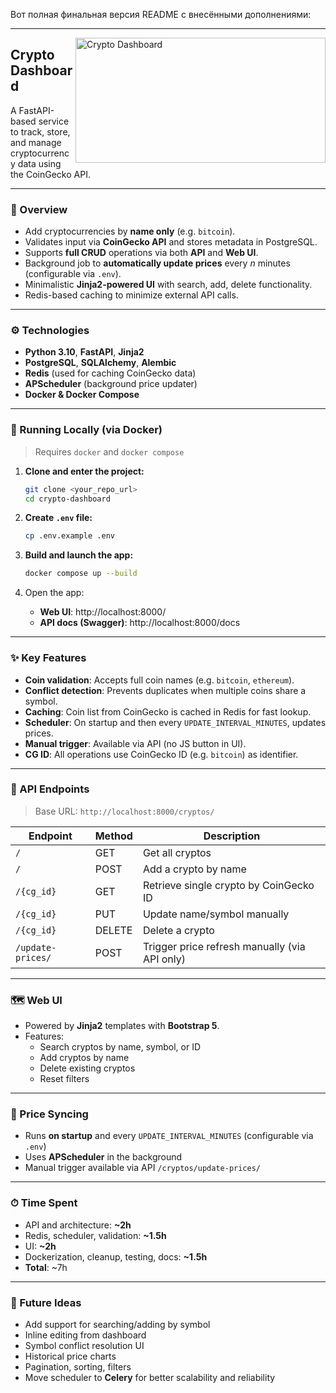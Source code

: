 Вот полная финальная версия README с внесёнными дополнениями:

---

<img align="right" src="https://i.imgur.com/EkmzUIf.png" alt="Crypto Dashboard" width="400" height="200">

## **Crypto Dashboard**

A FastAPI-based service to track, store, and manage cryptocurrency data using the CoinGecko API.

---

### 🧰 Overview

- Add cryptocurrencies by **name only** (e.g. `bitcoin`).
- Validates input via **CoinGecko API** and stores metadata in PostgreSQL.
- Supports **full CRUD** operations via both **API** and **Web UI**.
- Background job to **automatically update prices** every _n_ minutes (configurable via `.env`).
- Minimalistic **Jinja2-powered UI** with search, add, delete functionality.
- Redis-based caching to minimize external API calls.

---

### ⚙️ Technologies

- **Python 3.10**, **FastAPI**, **Jinja2**
- **PostgreSQL**, **SQLAlchemy**, **Alembic**
- **Redis** (used for caching CoinGecko data)
- **APScheduler** (background price updater)
- **Docker & Docker Compose**

---

### 🚀 Running Locally (via Docker)

> Requires `docker` and `docker compose`

1. **Clone and enter the project:**
   ```bash
   git clone <your_repo_url>
   cd crypto-dashboard
   ```

2. **Create `.env` file:**
   ```bash
   cp .env.example .env
   ```

3. **Build and launch the app:**
   ```bash
   docker compose up --build
   ```

4. Open the app:
    - **Web UI**: http://localhost:8000/
    - **API docs (Swagger)**: http://localhost:8000/docs

---

### ✨ Key Features

- **Coin validation**: Accepts full coin names (e.g. `bitcoin`, `ethereum`).
- **Conflict detection**: Prevents duplicates when multiple coins share a symbol.
- **Caching**: Coin list from CoinGecko is cached in Redis for fast lookup.
- **Scheduler**: On startup and then every `UPDATE_INTERVAL_MINUTES`, updates prices.
- **Manual trigger**: Available via API (no JS button in UI).
- **CG ID**: All operations use CoinGecko ID (e.g. `bitcoin`) as identifier.

---

### 📃 API Endpoints

> Base URL: `http://localhost:8000/cryptos/`

| Endpoint          | Method | Description                                   |
|-------------------|--------|-----------------------------------------------|
| `/`               | GET    | Get all cryptos                               |
| `/`               | POST   | Add a crypto by name                          |
| `/{cg_id}`        | GET    | Retrieve single crypto by CoinGecko ID        |
| `/{cg_id}`        | PUT    | Update name/symbol manually                   |
| `/{cg_id}`        | DELETE | Delete a crypto                               |
| `/update-prices/` | POST   | Trigger price refresh manually (via API only) |

---

### 🗺 Web UI

- Powered by **Jinja2** templates with **Bootstrap 5**.
- Features:
    - Search cryptos by name, symbol, or ID
    - Add cryptos by name
    - Delete existing cryptos
    - Reset filters

---

### 🔄 Price Syncing

- Runs **on startup** and every `UPDATE_INTERVAL_MINUTES` (configurable via `.env`)
- Uses **APScheduler** in the background
- Manual trigger available via API `/cryptos/update-prices/`

---

### ⏱ Time Spent

- API and architecture: **~2h**
- Redis, scheduler, validation: **~1.5h**
- UI: **~2h**
- Dockerization, cleanup, testing, docs: **~1.5h**
- **Total**: ~7h

---

### 🔗 Future Ideas

- Add support for searching/adding by symbol
- Inline editing from dashboard
- Symbol conflict resolution UI
- Historical price charts
- Pagination, sorting, filters
- Move scheduler to **Celery** for better scalability and reliability
